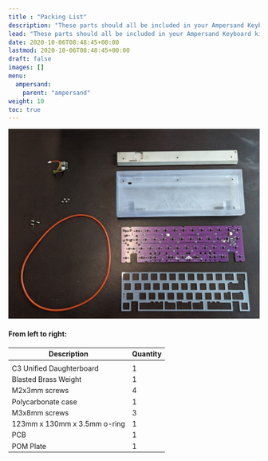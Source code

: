 ```yaml
---
title : "Packing List"
description: "These parts should all be included in your Ampersand Keyboard kit!"
lead: "These parts should all be included in your Ampersand Keyboard kit!"
date: 2020-10-06T08:48:45+00:00
lastmod: 2020-10-06T08:48:45+00:00
draft: false
images: []
menu:
  ampersand:
    parent: "ampersand"
weight: 10
toc: true
---
```


![In the Box](1.jpg)
#### From left to right:

| Description                  | Quantity |
|------------------------------|----------|
|                              |          |
| C3 Unified Daughterboard     | 1        |
| Blasted Brass Weight         | 1        |
| M2x3mm screws                | 4        |
| Polycarbonate case           | 1        |
| M3x8mm screws                | 3        |
| 123mm x 130mm x 3.5mm o-ring | 1        |
| PCB                          | 1        |
| POM Plate                    | 1        |

